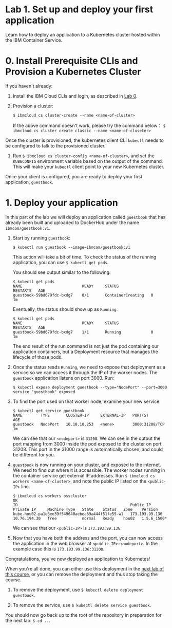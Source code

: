 # Lab 1. Set up and deploy your first application

Learn how to deploy an application to a Kubernetes cluster hosted within
the IBM Container Service.

# 0. Install Prerequisite CLIs and Provision a Kubernetes Cluster

If you haven't already:
1. Install the IBM Cloud CLIs and login, as described in [Lab 0](../Lab0/README.md).
2. Provision a cluster:

   ```$ ibmcloud cs cluster-create --name <name-of-cluster>```
   
   If the above command doesn't work, please try the command below：
   ```$ ibmcloud cs cluster create classic --name <name-of-cluseter>```

Once the cluster is provisioned, the kubernetes client CLI `kubectl` needs to be
configured to talk to the provisioned cluster.

1. Run `$ ibmcloud cs cluster-config <name-of-cluster>`, and set the `KUBECONFIG`
   environment variable based on the output of the command. This will
   make your `kubectl` client point to your new Kubernetes cluster.

Once your client is configured, you are ready to deploy your first application, `guestbook`.

# 1. Deploy your application

In this part of the lab we will deploy an application called `guestbook`
that has already been built and uploaded to DockerHub under the name
`ibmcom/guestbook:v1`.

1. Start by running `guestbook`:

   ```$ kubectl run guestbook --image=ibmcom/guestbook:v1```

   This action will take a bit of time. To check the status of the running application,
   you can use `$ kubectl get pods`.

   You should see output similar to the following:

   ```console
   $ kubectl get pods
   NAME                          READY     STATUS              RESTARTS   AGE
   guestbook-59bd679fdc-bxdg7    0/1       ContainerCreating   0          1m
   ```
   Eventually, the status should show up as `Running`.
   
   ```console
   $ kubectl get pods
   NAME                          READY     STATUS              RESTARTS   AGE
   guestbook-59bd679fdc-bxdg7    1/1       Running             0          1m
   ```
   
   The end result of the run command is not just the pod containing our application containers,
   but a Deployment resource that manages the lifecycle of those pods.
 
   
3. Once the status reads `Running`, we need to expose that deployment as a
   service so we can access it through the IP of the worker nodes.
   The `guestbook` application listens on port 3000.  Run:

   ```console
   $ kubectl expose deployment guestbook --type="NodePort" --port=3000
   service "guestbook" exposed
   ```

4. To find the port used on that worker node, examine your new service:

   ```console
   $ kubectl get service guestbook
   NAME        TYPE       CLUSTER-IP     EXTERNAL-IP   PORT(S)          AGE
   guestbook   NodePort   10.10.10.253   <none>        3000:31208/TCP   1m
   ```
   
   We can see that our `<nodeport>` is `31208`. We can see in the output the port mapping from 3000 inside 
   the pod exposed to the cluster on port 31208. This port in the 31000 range is automatically chosen, 
   and could be different for you.

5. `guestbook` is now running on your cluster, and exposed to the internet. We need to find out where it is accessible.
   The worker nodes running in the container service get external IP addresses.
   Run `$ ibmcloud cs workers <name-of-cluster>`, and note the public IP listed on the `<public-IP>` line.
   
   ```console
   $ ibmcloud cs workers osscluster
   OK
   ID                                                 Public IP        Private IP     Machine Type   State    Status   Zone    Version  
   kube-hou02-pa1e3ee39f549640aebea69a444f51fe55-w1   173.193.99.136   10.76.194.30   free           normal   Ready    hou02   1.5.6_1500*
   ```
   
   We can see that our `<public-IP>` is `173.193.99.136`.
   
6. Now that you have both the address and the port, you can now access the application in the web browser
   at `<public-IP>:<nodeport>`. In the example case this is `173.193.99.136:31208`.
   
Congratulations, you've now deployed an application to Kubernetes!

When you're all done, you can either use this deployment in the
[next lab of this course](../Lab2/README.md), or you can remove the deployment
and thus stop taking the course.

  1. To remove the deployment, use `$ kubectl delete deployment guestbook`.

  2. To remove the service, use `$ kubectl delete service guestbook`.

You should now go back up to the root of the repository in preparation
for the next lab: `$ cd ..`.
